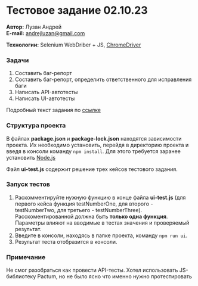 # Тестовое задание 02.10.23

**Автор:** Лузан Андрей  
**E-mail:** andrejluzan@gmail.com  

**Технологии:** Selenium WebDriber + JS, [ChromeDriver](https://googlechromelabs.github.io/chrome-for-testing/)

### Задачи

1. Составить баг-репорт
2. Составить баг-репорт, определить ответственного для исправления баги
3. Написать API-автотесты
4. Написать UI-автотесты

Подробный текст задания по [ссылке](https://telegra.ph/SE-Testovoe-zadanie-09-25)

### Структура проекта

В файлах **package.json** и **package-lock.json** находятся зависимости проекта. Их необходимо установить, перейдя в директорию проекта и введя в консоли команду `npm install`. Для этого требуется заранее установить [Node.js](https://nodejs.org/)
  
Файл **ui-test.js** содержит решение трех кейсов тестового задания.

### Запуск тестов

1. Раскомментируйте нужную функцию в конце файла **ui-test.js** (для первого кейса функция testNumberOne, для второго - testNumberTwo, для третьего - testNumberThree). Расскоментированной должна быть **только одна функция**. Параметры влияют на вводимые в тестах значения и проверяемый результат.
2. Введите в консоли, находясь в папке проекта, команду `npm run ui`.
3. Результат теста отобразится в консоли.

### Примечание

Не смог разобраться как провести API-тесты. Хотел использовать JS-библиотеку Pactum, но не было ясно что именно нужно протестировать